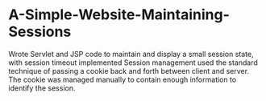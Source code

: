 # A-Simple-Website-Maintaining-Sessions
Wrote Servlet and JSP code to maintain and display a small session state, with session timeout implemented
Session management used the standard technique of passing a cookie back and forth between client and server. The cookie was managed manually to contain enough information to identify the session.
